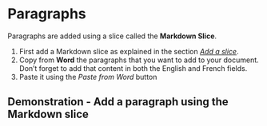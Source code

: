 # Paragraphs

Paragraphs are added using a slice called the **Markdown Slice**.

1.  First add a Markdown slice as explained in the section [*Add a slice*](./structure-your-document.html#add-a-slice).
2.  Copy from **Word** the paragraphs that you want to add to your document. Don’t forget to add that content in both the English and French fields.
3.  Paste it using the *Paste from Word* button <Icon hero="clipboard-document-list"></Icon>

## Demonstration - Add a paragraph using the Markdown slice 

<PbomlWidget sample="/samples/leg0.pboml.yaml" mode="edit"></PbomlWidget>
